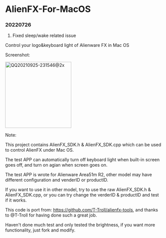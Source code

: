 # AlienFX-For-MacOS

### 20220726
1. Fixed sleep/wake related issue

Control your logo&amp;keyboard light of Alienware FX in Mac OS

Screenshot:

<img width="212" alt="QQ20210925-231546@2x" src="https://user-images.githubusercontent.com/46492291/134776461-233dca24-75b6-480a-880a-69981de9bdf9.png">

Note:

This project contains AlienFX_SDK.h & AlienFX_SDK.cpp which can be used to control AlienFX under Mac OS.

The test APP can automatically turn off keyboard light when built-in screen goes off, and turn on agian when screen goes on.

The test APP is wrote for Alienware Area51m R2, other model may have different configuration and venderID or productID.

If you want to use it in other model, try to use the raw AlienFX_SDK.h & AlienFX_SDK.cpp, or you can try change the verderID & productID and test if it works.

This code is port from: https://github.com/T-Troll/alienfx-tools, and thanks to @T-Troll for having done such a great job.

Haven't done much test and only tested the brightness, if you want more functionality, just fork and modify.
